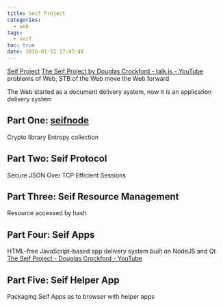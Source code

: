 ```yaml
---
title: Seif Project
categories:
  - web
tags:
  - seif
toc: true
date: 2016-01-31 17:47:48
---
```


[Seif Project](http://seif.place)
[The Seif Project by Douglas Crockford - talk.js - YouTube](https://www.youtube.com/watch?v=fQWRoLf7bns) problems of Web, STB of the Web move the Web forward

The Web started as a document delivery system, now it is an application delivery system

## Part One: [seifnode](https://github.com/paypal/seifnode)

Crypto library
Entropy collection

## Part Two: Seif Protocol

Secure JSON Over TCP
Efficient Sessions

## Part Three: Seif Resource Management

Resource accessed by hash

## Part Four: Seif Apps

HTML-free JavaScript-based app delivery system built on NodeJS and Qt
[The Seif Project - Douglas Crockford - YouTube](https://youtu.be/FHRXPlq9XNw?t=306)

## Part Five: Seif Helper App

Packaging Seif Apps as to browser with helper apps
